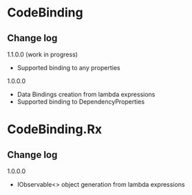 CodeBinding
===========


Change log
----------

1.1.0.0 (work in progress)

* Supported binding to any properties

1.0.0.0

* Data Bindings creation from lambda expressions
* Supported binding to DependencyProperties


CodeBinding.Rx
==============

Change log
----------

1.0.0.0

* IObservable<> object generation from lambda expressions

